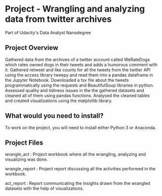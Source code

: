 # Project - Wrangling and analyzing data from twitter archives
Part of Udacity's Data Analyst Nanodegree

## Project Overview
Gathered data from the archives of a twitter account called WeRateDogs which rates owned dogs in their tweets and adds a humorous comment with it. Gathered retweet and like counts for all the tweets from the twitter API using the access library tweepy and read them into a pandas dataframe in the Jupyter Notebook. Downloaded a tsv file about the tweets programmatically using the requests and BeautifulSoup libraries in python. Assessed quality and tidiness issues in the the gathered datasets and cleaned all of them using pandas functions. Analysed the cleaned tables and created visualizations using the matplotlib library.

## What would you need to install?
To work on the project, you will need to install either Python 3 or Anaconda.

## Project Files
wrangle_act : Project workbook where all the wrangling, analyzing and visualizing was done.

wrangle_report : Project report discussing all the activities performed in the workbook.

act_report : Report communicating the insights drawn from the wrangled datasets with the help of visualizations.
